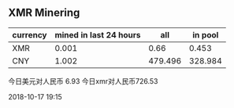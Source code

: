 ## XMR Minering

|currency|mined in last 24 hours|all|in pool|
|---|---|---|---|
|XMR|0.001|0.66|0.453|
|CNY|1.002|479.496|328.984|

今日美元对人民币 6.93	今日xmr对人民币726.53


2018-10-17 19:15